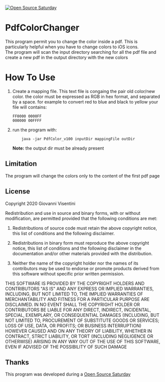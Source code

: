 [![Open Source Saturday](https://img.shields.io/badge/%E2%9D%A4%EF%B8%8F-open%20source%20saturday-F64060.svg)](https://www.meetup.com/it-IT/Open-Source-Saturday-Milano/)

# PdfColorChanger

This program permit you to change the color inside a pdf.
This is particularly helpful when you have to change colors to iOS icons.  
The program will scan the input directory searching for all the pdf file and create a new pdf in the output directory with the new colors

# How To Use
  1. Create a mapping file. This text file is congaing the pair old color/new color.
       the color must be expressed as RGB in hex format, and separated by a space.
       for example to convert red to blue and black to  yellow your file will contains:
       ```  
       FF0000 0000FF
       000000 00FFFF
       ```
       
  2. run the program with:
        ```
            java -jar PdfColor_v100 inputDir mappingFile outDir
        ```
     **Note:** the output dir must be already present
     

## Limitation
The program will change the colors only to the content of the first pdf page



## License

Copyright 2020 Giovanni Visentini

Redistribution and use in source and binary forms, with or without modification, are permitted provided that the following conditions are met:

1. Redistributions of source code must retain the above copyright notice, this list of conditions and the following disclaimer.

2. Redistributions in binary form must reproduce the above copyright notice, this list of conditions and the following disclaimer in the documentation and/or other materials provided with the distribution.

3. Neither the name of the copyright holder nor the names of its contributors may be used to endorse or promote products derived from this software without specific prior written permission.

THIS SOFTWARE IS PROVIDED BY THE COPYRIGHT HOLDERS AND CONTRIBUTORS "AS IS" AND ANY EXPRESS OR IMPLIED WARRANTIES, INCLUDING, BUT NOT LIMITED TO, THE IMPLIED WARRANTIES OF MERCHANTABILITY AND FITNESS FOR A PARTICULAR PURPOSE ARE DISCLAIMED. IN NO EVENT SHALL THE COPYRIGHT HOLDER OR CONTRIBUTORS BE LIABLE FOR ANY DIRECT, INDIRECT, INCIDENTAL, SPECIAL, EXEMPLARY, OR CONSEQUENTIAL DAMAGES (INCLUDING, BUT NOT LIMITED TO, PROCUREMENT OF SUBSTITUTE GOODS OR SERVICES; LOSS OF USE, DATA, OR PROFITS; OR BUSINESS INTERRUPTION) HOWEVER CAUSED AND ON ANY THEORY OF LIABILITY, WHETHER IN CONTRACT, STRICT LIABILITY, OR TORT (INCLUDING NEGLIGENCE OR OTHERWISE) ARISING IN ANY WAY OUT OF THE USE OF THIS SOFTWARE, EVEN IF ADVISED OF THE POSSIBILITY OF SUCH DAMAGE

## Thanks
This program was developed during a [Open Source Saturday](https://www.meetup.com/it-IT/Open-Source-Saturday-Milano/)